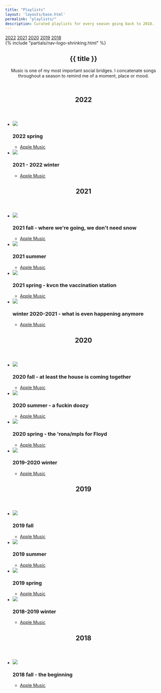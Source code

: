 ```yaml
---
title: "Playlists"
layout: 'layouts/base.html'
permalink: "playlists/"
description: Curated playlists for every season going back to 2018.
---
```

<div class="sticky-nav">
	<div>
		<nav>
			<a href="/" class="l-align btn-icon no-link-decor" alt="back"><span class="icon-back"></span></a>
			<a href="#2022" class="btn no-link-decor">2022</a>
			<a href="#2021" class="btn no-link-decor">2021</a>
			<a href="#2020" class="btn no-link-decor">2020</a>
			<a href="#2019" class="btn no-link-decor">2019</a>
			<a href="#2018" class="btn no-link-decor">2018</a>
		</nav>
	</div>
	<div>
		{% include "partials/nav-logo-shrinking.html" %}
	</div>
</div>

<section id="heading" class="greeting">
	<header>
		<h1>{{ title }}</h1>
		<p class="subheading">Music is one of my most important social bridges. I concatenate songs throughout a season to remind me of a moment, place or mood.</p>
	</header>
</section>

<section id="2022" class="grid-thirds">
	<div class="grid-column">
		<header>
			<h2>2022</h2>
		</header>
	</div>
	<div class="grid-double-column">
		<ul class="no-list-decor chrono-lists">
			<li><img class="album" src="https://is4-ssl.mzstatic.com/image/thumb/m7qn9jC4lghgJKKg3sulKg/540x540cc.webp" />
				<h3>2022 spring</h3>
				<ul class="no-list-decor">
					<li><a href="https://music.apple.com/us/playlist/2022-spring/pl.u-LRdYmsBA2KX">Apple Music</a></li>
				</ul>
			</li>
			<li><img class="album" src="https://is2-ssl.mzstatic.com/image/thumb/a15ybwvgihiY5gRvMtoMxA/500x500cc.jpg" />
				<h3>2021 - 2022 winter</h3>
				<ul class="no-list-decor">
					<li><a href="https://music.apple.com/us/playlist/2021-2022-winter/pl.u-AZDXGIdKxa1">Apple Music</a></li>
				</ul>
			</li>
		</ul>
	</div>
</section>
<section id="2021" class="grid-thirds">
	<div class="grid-column">
		<header>
			<h2>2021</h2>
		</header>
	</div>
	<div class="grid-double-column">
		<ul class="no-list-decor chrono-lists">
			<li><img class="album" src="https://is4-ssl.mzstatic.com/image/thumb/7wVqNzhBnAyLdXEbwavwJQ/540x540cc.webp" />
				<h3>2021 fall - where we're going, we don't need snow</h3>
				<ul class="no-list-decor">
					<li><a href="https://music.apple.com/us/playlist/2021-fall-where-were-going-we-dont-need-snow/pl.u-RrjY5ulXmW5">Apple Music</a></li>
				</ul>
			</li>
			<li><img class="album" src="https://is4-ssl.mzstatic.com/image/thumb/1Vy-5unbUfd8e1TjHW8Wuw/540x540cc.webp" />
				<h3>2021 summer</h3>
				<ul class="no-list-decor">
					<li><a href="https://music.apple.com/us/playlist/2021-summer/pl.u-YGj2yimKgXA">Apple Music</a></li>
				</ul>
			</li>
			<li><img class="album" src="https://is1-ssl.mzstatic.com/image/thumb/5vaKPHFssopZdiIFSZO7og/540x540cc.webp" />
				<h3>2021 spring - kvcn the vaccination station</h3>
				<ul class="no-list-decor">
					<li><a href="https://music.apple.com/us/playlist/2021-spring-kvcn-the-vaccination-station/pl.u-ZmLWaU6XVGN">Apple Music</a></li>
				</ul>
			</li>
			<li><img class="album" src="https://is1-ssl.mzstatic.com/image/thumb/t88HfGRrd--N2ZHEpabB5g/540x540cc.webp" />
				<h3>winter 2020-2021 - what is even happening anymore</h3>
				<ul class="no-list-decor">
					<li><a href="https://music.apple.com/us/playlist/winter-2020-2021-what-is-even-happening-anymore/pl.u-Z6mN1C6XVGN">Apple Music</a></li>
				</ul>
			</li>
		</ul>
	</div>
</section>
<section id="2020" class="grid-thirds">
	<div class="grid-column">
		<header>
			<h2>2020</h2>
		</header>
	</div>
	<div class="grid-double-column">
		<ul class="no-list-decor chrono-lists">
			<li><img class="album" src="https://is2-ssl.mzstatic.com/image/thumb/jwRUCl303gQ6eKqhVEBUNg/540x540cc.webp" />
				<h3>2020 fall - at least the house is coming together</h3>
				<ul class="no-list-decor">
					<li><a href="https://music.apple.com/us/playlist/2020-fall-at-least-the-house-is-coming-together/pl.u-PPrppT53eXl">Apple Music</a></li>
				</ul>
			</li>
			<li><img class="album" src="https://is5-ssl.mzstatic.com/image/thumb/QxUDY0tzuw1-DUlvW9ognA/540x540cc.webp" />
				<h3>2020 summer - a fuckin doozy</h3>
				<ul class="no-list-decor">
					<li><a href="https://music.apple.com/us/playlist/playlist/pl.u-vvx35FqjWmV">Apple Music</a></li>
				</ul>
			</li>
			<li><img class="album" src="https://is5-ssl.mzstatic.com/image/thumb/XG_z8w-rfGJ5aNActl-0Yw/540x540cc.webp" />
				<h3>2020 spring - the 'rona/mpls for Floyd</h3>
				<ul class="no-list-decor">
					<li><a href="https://music.apple.com/us/playlist/2020-spring-the-rona-mpls-for-floyd/pl.u-b6ZXDTlXKgA">Apple Music</a></li>
				</ul>
			</li>
			<li><img class="album" src="https://is1-ssl.mzstatic.com/image/thumb/d-kuqfTy3mWGSjxM8EhTcg/540x540cc.webp" />
				<h3>2019-2020 winter</h3>
				<ul class="no-list-decor">
					<li><a href="https://music.apple.com/us/playlist/2019-2020-winter/pl.u-AZDrmIdKxa1">Apple Music</a></li>
				</ul>
			</li>
		</ul>
	</div>
</section>
<section id="2019" class="grid-thirds">
	<div class="grid-column">
		<header>
			<h2>2019</h2>
		</header>
	</div>
	<div class="grid-double-column">
		<ul class="no-list-decor chrono-lists">
			<li><img class="album" src="https://is2-ssl.mzstatic.com/image/thumb/1C3gQxIinXgy0OiJsyinqQ/540x540cc.webp" />
				<h3>2019 fall</h3>
				<ul class="no-list-decor">
					<li><a href="https://music.apple.com/us/playlist/2019-fall/pl.u-YGjKRimKgXA">Apple Music</a></li>
				</ul>
			</li>
			<li><img class="album" src="https://is4-ssl.mzstatic.com/image/thumb/u5DAP6fuu-RMQoi_izr9PQ/540x540cc.webp" />
				<h3>2019 summer</h3>
				<ul class="no-list-decor">
					<li><a href="https://music.apple.com/us/playlist/2019-summer/pl.u-vvaNBsqjWmV">Apple Music</a></li>
				</ul>
			</li>
			<li><img class="album" src="https://is2-ssl.mzstatic.com/image/thumb/n9cPIyK1HSv22cbqqWtpkw/540x540cc.webp" />
				<h3>2019 spring</h3>
				<ul class="no-list-decor">
					<li><a href="https://music.apple.com/us/playlist/2019-spring/pl.u-PPr3DC53eXl">Apple Music</a></li>
				</ul>
			</li>
			<li><img class="album" src="https://is3-ssl.mzstatic.com/image/thumb/Music125/v4/f7/44/d3/f744d394-d9ce-c1b8-25d6-e7393465ea84/798576503222.jpg/240x240cc-60.jpg" />
				<h3>2018-2019 winter</h3>
				<ul class="no-list-decor">
					<li><a href="https://music.apple.com/us/playlist/2018-winter/pl.u-YGj8PtmKgXA">Apple Music</a></li>
				</ul>
			</li>
		</ul>
	</div>
</section>
<section id="2018" class="grid-thirds">
	<div class="grid-column">
		<header>
			<h2>2018</h2>
		</header>
	</div>
	<div class="grid-double-column">
		<ul class="no-list-decor chrono-lists">
			<li><img class="album" src="https://is2-ssl.mzstatic.com/image/thumb/FTsucuJHsefBsfA4ZgqxfA/540x540cc.webp" />
				<h3>2018 fall - the beginning</h3>
				<ul class="no-list-decor">
					<li><a href="https://music.apple.com/us/playlist/2018-fall/pl.u-PPr85I53eXl">Apple Music</a></li>
				</ul>
			</li>
		</ul>
	</div>
</section>